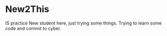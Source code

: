 # New2This
IS practice
New student here, just trying some things.
Trying to learn some code and commit to cyber.
